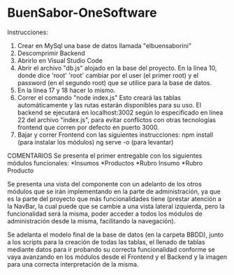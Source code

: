 # BuenSabor-OneSoftware

Instrucciones:
1. Crear en MySql una base de datos llamada "elbuensaborini"
2. Descomprimir Backend
3. Abrirlo en Visual Studio Code
4. Abrir el archivo "db.js" alojado en la base del proyecto.
   En la línea 10, donde dice 'root' 'root' cambiar por el user (el primer root) y el password (en el segundo root) que se utilice para la base de datos.
5. En la línea 17 y 18 hacer lo mismo.
6. Correr el comando "node index.js"
Esto creará las tablas automáticamente y las rutas estarán disponibles para su uso.
El backend se ejecutará en localhost:3002 según lo especificado en línea 22 del archivo "index.js", para evitar conflictos con otras tecnologías frontend que corren por defecto en puerto 3000.
7. Bajar y correr Frontend con las siguientes instrucciones:
npm install (para instalar los módulos)
ng serve -o (para levantar)


COMENTARIOS
Se presenta el primer entregable con los siguientes módulos funcionales:
*Insumos
*Productos
*Rubro Insumo
*Rubro Producto

Se presenta una vista del componente con un adelanto de los otros módulos que se irán implementando en la parte de administración, ya que es la parte del proyecto que más funcionalidades tiene (prestar atención a la NavBar, la cual puede que se cambie a una vista lateral izquierda, pero la funcionalidad será la misma, poder acceder a todos los módulos de administración desde la misma, facilitando la navegación).

Se adelanta el modelo final de la base de datos (en la carpeta BBDD), junto a los scripts para la creación de todas las tablas, el llenado de tablas mediante datos para ir probando su correcta funcionalidad conforme se vaya avanzando en los módulos desde el Frontend y el Backend y la imagen para una correcta interpretación de la misma.
